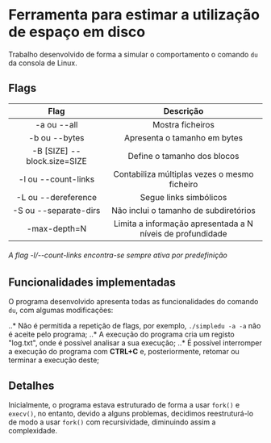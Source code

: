 # Ferramenta para estimar a utilização de espaço em disco

Trabalho desenvolvido de forma a simular o comportamento o comando `du` da consola de Linux.

## Flags

| Flag                       | Descrição                                                 |
| :-------------------------:|:---------------------------------------------------------:|
| -a ou --all                | Mostra ficheiros                                          |
| -b ou --bytes              | Apresenta o tamanho em bytes                              |
| -B [SIZE] --block.size=SIZE| Define o tamanho dos blocos                               |
| -l ou --count-links        | Contabiliza múltiplas vezes o mesmo ficheiro              |
| -L ou --dereference        | Segue links simbólicos                                    |
| -S ou --separate-dirs      | Não inclui o tamanho de subdiretórios                     |
| -max-depth=N               | Limita a informação apresentada a N níveis de profundidade|

###### A flag -l/--count-links encontra-se sempre ativa por predefinição

## Funcionalidades implementadas

O programa desenvolvido apresenta todas as funcionalidades do comando `du`, com algumas modificações:

..* Não é permitida a repetição de flags, por exemplo, `./simpledu -a -a` não é aceite pelo programa;
..* A execução do programa cria um registo "log.txt", onde é possível analisar a sua execução;
..* É possível interromper a execução do programa com **CTRL+C** e, posteriormente, retomar ou terminar a execução deste;

## Detalhes

Inicialmente, o programa estava estruturado de forma a usar `fork()` e `execv()`, no entanto, devido a alguns problemas,
decidimos reestruturá-lo de modo a usar `fork()` com recursividade, diminuindo assim a complexidade.